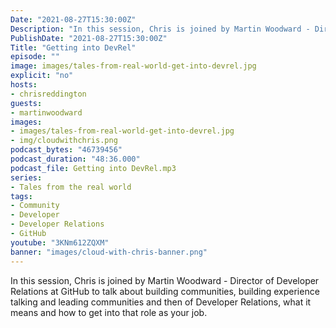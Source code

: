 ```yaml
---
Date: "2021-08-27T15:30:00Z"
Description: "In this session, Chris is joined by Martin Woodward - Director of Developer Relations at GitHub to talk about building communities, building experience talking and leading communities and then of Developer Relations, what it means and how to get into that role as your job."
PublishDate: "2021-08-27T15:30:00Z"
Title: "Getting into DevRel"
episode: ""
image: images/tales-from-real-world-get-into-devrel.jpg
explicit: "no"
hosts:
- chrisreddington
guests:
- martinwoodward
images:
- images/tales-from-real-world-get-into-devrel.jpg
- img/cloudwithchris.png
podcast_bytes: "46739456"
podcast_duration: "48:36.000"
podcast_file: Getting into DevRel.mp3
series:
- Tales from the real world
tags:
- Community
- Developer
- Developer Relations
- GitHub
youtube: "3KNm612ZQXM"
banner: "images/cloud-with-chris-banner.png"
---
```

In this session, Chris is joined by Martin Woodward - Director of Developer Relations at GitHub to talk about building communities, building experience talking and leading communities and then of Developer Relations, what it means and how to get into that role as your job.
